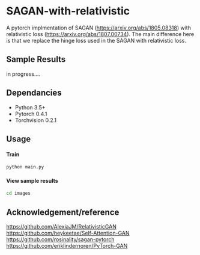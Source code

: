 # SAGAN-with-relativistic
A pytorch implmentation of SAGAN (https://arxiv.org/abs/1805.08318) with relativistic loss (https://arxiv.org/abs/1807.00734).
The main difference here is that we replace the hinge loss used in the SAGAN with relativistic loss.

## Sample Results
in progress....

## Dependancies
* Python 3.5+
* Pytorch 0.4.1
* Torchvision 0.2.1

## Usage
#### Train 
```bash
python main.py
```

#### View sample results 
```bash
cd images
```

## Acknowledgement/reference
https://github.com/AlexiaJM/RelativisticGAN
https://github.com/heykeetae/Self-Attention-GAN
https://github.com/rosinality/sagan-pytorch
https://github.com/eriklindernoren/PyTorch-GAN
